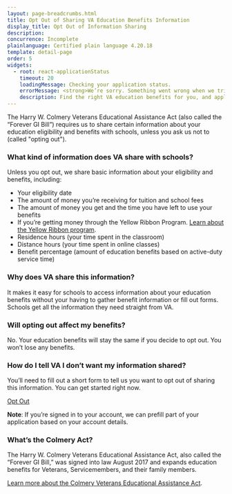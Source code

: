 ```yaml
---
layout: page-breadcrumbs.html
title: Opt Out of Sharing VA Education Benefits Information
display_title: Opt Out of Information Sharing
description:
concurrence: Incomplete
plainlanguage: Certified plain language 4.20.18
template: detail-page
order: 5
widgets:
  - root: react-applicationStatus
    timeout: 20
    loadingMessage: Checking your application status.
    errorMessage: <strong>We’re sorry. Something went wrong when we tried to load your saved application.</strong><br/>Please try refreshing your browser in a few minutes.
    description: Find the right VA education benefits for you, and apply to start getting help paying tuition. We can also help you find the right school or training program.
---
```



The Harry W. Colmery Veterans Educational Assistance Act (also called the “Forever GI Bill”) requires us to share certain information about your education eligibility and benefits with schools, unless you ask us not to (called "opting out").

### What kind of information does VA share with schools?

Unless you opt out, we share basic information about your eligibility and benefits, including:
- Your eligibility date
- The amount of money you’re receiving for tuition and school fees
- The amount of money you get and the time you have left to use your benefits
- If you’re getting money through the Yellow Ribbon Program.
[Learn about the Yellow Ribbon program](/education/gi-bill/yellow-ribbon/).
- Residence hours (your time spent in the classroom)
- Distance hours (your time spent in online classes)
- Benefit percentage (amount of education benefits based on active-duty service time)

### Why does VA share this information?

It makes it easy for schools to access information about your education benefits without your having to gather benefit information or fill out forms. Schools get all the information they need straight from VA.

### Will opting out affect my benefits?

No. Your education benefits will stay the same if you decide to opt out. You won’t lose any benefits.


### How do I tell VA I don’t want my information shared?

You’ll need to fill out a short form to tell us you want to opt out of sharing this information. You can get started right now.

<a class="usa-button-primary va-button-primary" href="/education/opt-out-information-sharing/opt-out-form-0993/">Opt Out</a>
<div id="react-applicationStatus" class="static-page-widget"></div>

<b>Note</b>: If you’re signed in to your account, we can prefill part of your application based on your account details.

### What’s the Colmery Act?
The Harry W. Colmery Veterans Educational Assistance Act, also called the “Forever GI Bill,” was signed into law August 2017 and expands education benefits for Veterans, Servicemembers, and their family members.

[Learn more about the Colmery Veterans Educational Assistance Act](https://www.benefits.va.gov/GIBILL/ForeverGIBill.asp).
